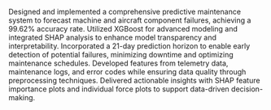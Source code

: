 Designed and implemented a comprehensive predictive maintenance system to forecast machine and aircraft component failures, achieving a 99.62% accuracy rate. Utilized XGBoost for advanced modeling and integrated SHAP analysis to enhance model transparency and interpretability. Incorporated a 21-day prediction horizon to enable early detection of potential failures, minimizing downtime and optimizing maintenance schedules. Developed features from telemetry data, maintenance logs, and error codes while ensuring data quality through preprocessing techniques. Delivered actionable insights with SHAP feature importance plots and individual force plots to support data-driven decision-making.

